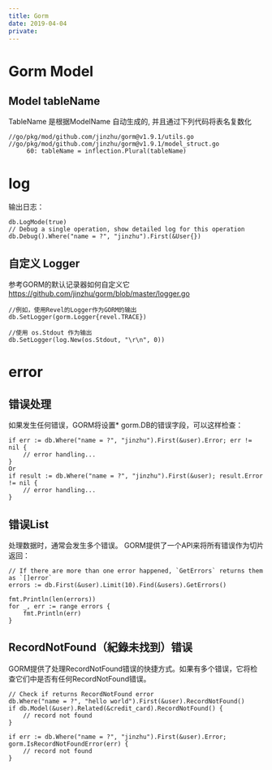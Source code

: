 ```yaml
---
title: Gorm
date: 2019-04-04
private:
---
```

# Gorm Model
## Model tableName
TableName 是根据ModelName 自动生成的, 并且通过下列代码将表名复数化

    //go/pkg/mod/github.com/jinzhu/gorm@v1.9.1/utils.go
    //go/pkg/mod/github.com/jinzhu/gorm@v1.9.1/model_struct.go
         60: tableName = inflection.Plural(tableName)

# log
输出日志：

    db.LogMode(true)
    // Debug a single operation, show detailed log for this operation
    db.Debug().Where("name = ?", "jinzhu").First(&User{})


## 自定义 Logger
参考GORM的默认记录器如何自定义它 https://github.com/jinzhu/gorm/blob/master/logger.go

    //例如，使用Revel的Logger作为GORM的输出
    db.SetLogger(gorm.Logger{revel.TRACE})

    //使用 os.Stdout 作为输出
    db.SetLogger(log.New(os.Stdout, "\r\n", 0))

# error

## 错误处理
如果发生任何错误，GORM将设置* gorm.DB的错误字段，可以这样检查：

    if err := db.Where("name = ?", "jinzhu").First(&user).Error; err != nil {
        // error handling...
    }
    Or
    if result := db.Where("name = ?", "jinzhu").First(&user); result.Error != nil {
        // error handling...
    }

## 错误List
处理数据时，通常会发生多个错误。 GORM提供了一个API来将所有错误作为切片返回：

    // If there are more than one error happened, `GetErrors` returns them as `[]error`
    errors := db.First(&user).Limit(10).Find(&users).GetErrors()

    fmt.Println(len(errors))
    for _, err := range errors {
        fmt.Println(err)
    }

## RecordNotFound（紀錄未找到）错误
GORM提供了处理RecordNotFound错误的快捷方式。如果有多个错误，它将检查它们中是否有任何RecordNotFound错误。

    // Check if returns RecordNotFound error
    db.Where("name = ?", "hello world").First(&user).RecordNotFound()
    if db.Model(&user).Related(&credit_card).RecordNotFound() {
        // record not found
    }

    if err := db.Where("name = ?", "jinzhu").First(&user).Error; gorm.IsRecordNotFoundError(err) {
        // record not found
    }
